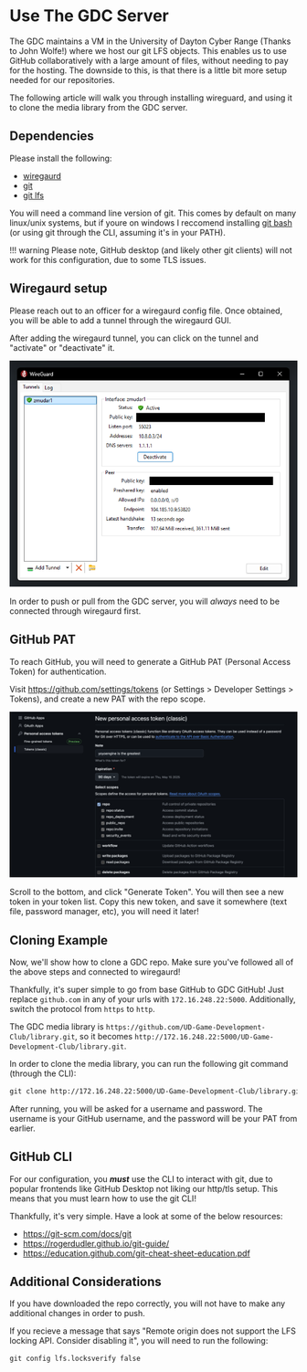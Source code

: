 # Use The GDC Server

The GDC maintains a VM in the University of Dayton Cyber Range (Thanks to John Wolfe!) where we host our git LFS objects. This enables us to use GitHub collaboratively with a large amount of files, without needing to pay for the hosting. The downside to this, is that there is a little bit more setup needed for our repositories.

The following article will walk you through installing wireguard, and using it to clone the media library from the GDC server.

## Dependencies

Please install the following:

- [wiregaurd](https://www.wireguard.com/)
- [git](https://git-scm.com/downloads)
- [git lfs](https://git-lfs.com/)

You will need a command line version of git. This comes by default on many linux/unix systems, but if youre on windows I reccomend installing [git bash](https://git-scm.com/downloads) (or using git through the CLI, assuming it's in your PATH).

!!! warning
    Please note, GitHub desktop (and likely other git clients) will not work for this configuration, due to some TLS issues.

## Wiregaurd setup

Please reach out to an officer for a wiregaurd config file. Once obtained, you will be able to add a tunnel through the wiregaurd GUI.

After adding the wiregaurd tunnel, you can click on the tunnel and "activate" or "deactivate" it.

![Wiregaurd GUI](/docs/assets/wiregaurd.png)

In order to push or pull from the GDC server, you will _always_ need to be connected through wiregaurd first.

## GitHub PAT

To reach GitHub, you will need to generate a GitHub PAT (Personal Access Token) for authentication.

Visit <https://github.com/settings/tokens> (or Settings > Developer Settings > Tokens), and create a new PAT with the repo scope.

![GitHub PAT Generation](/docs/assets/PAT.png)

Scroll to the bottom, and click "Generate Token". You will then see a new token in your token list. Copy this new token, and save it somewhere (text file, password manager, etc), you will need it later!

## Cloning Example

Now, we'll show how to clone a GDC repo. Make sure you've followed all of the above steps and connected to wiregaurd!

Thankfully, it's super simple to go from base GitHub to GDC GitHub! Just replace `github.com` in any of your urls with `172.16.248.22:5000`. Additionally, switch the protocol from `https` to `http`.

The GDC media library is `https://github.com/UD-Game-Development-Club/library.git`, so it becomes `http://172.16.248.22:5000/UD-Game-Development-Club/library.git`.

In order to clone the media library, you can run the following git command (through the CLI):

```txt
git clone http://172.16.248.22:5000/UD-Game-Development-Club/library.git
```

After running, you will be asked for a username and password. The username is your GitHub username, and the password will be your PAT from earlier.

## GitHub CLI

For our configuration, you ***must*** use the CLI to interact with git, due to popular frontends like GitHub Desktop not liking our http/tls setup. This means that you must learn how to use the git CLI!

Thankfully, it's very simple. Have a look at some of the below resources:

- <https://git-scm.com/docs/git>
- <https://rogerdudler.github.io/git-guide/>
- <https://education.github.com/git-cheat-sheet-education.pdf>

## Additional Considerations

If you have downloaded the repo correctly, you will not have to make any additional changes in order to push.

If you recieve a message that says "Remote origin does not support the LFS locking API. Consider disabling it", you will need to run the following:

```txt
git config lfs.locksverify false
```
